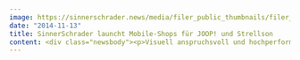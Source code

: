 ```yaml
---
image: https://sinnerschrader.news/media/filer_public_thumbnails/filer_public/26/4e/264e3a99-6d99-4fdd-bfe3-c2c156595880/s2_teaser_hfg_720x450.jpg__480x288_q85_crop_subsampling-2_upscale.jpg
date: "2014-11-13"
title: SinnerSchrader launcht Mobile-Shops für JOOP! und Strellson
content: <div class="newsbody"><p>Visuell anspruchsvoll und hochperformant – so präsentieren sich die Flagship-Fashion-Stores von JOOP! und Strellson nun auch mobile.</p><p>Die von SinnerSchrader konzipierten, gestalteten und umgesetzten Online Shops für die Marken der HOLY FASHION GROUP legen Wert auf ein markentreues Erscheinungsbild und hochfunktionale User Experience. Die neuentwickelte Zoom-Funktion erlaubt nun auch auf Mobilgeräten das intuitive Betrachten von Details. Die scrollbare Navigation merkt sich stets ihre Position und verhindert so lästiges Umherspringen zwischen Kategorien.</p><p>Die neuen Mobile-Sites von JOOP! und Strellson basieren auf einer gemeinsamen technischen Plattform, die SinnerSchrader für alle Marken der HOLY FASHION GROUP entwickelt hatte. Sie verwendet das E-Commerce-Framework hybris. Ihre flexible Infrastruktur erlaubt die gemeinsame Nutzung von E-Commerce-Prozessen, wie dem Checkout, bei vollständiger visueller Eigenständigkeit.</p><p>Christian Appel, Director E-Business HOLY FASHION GROUP&#58; “Mobile Shops müssen mehr sein als abgespeckte Versionen der Desktop-Website. Immer mehr Nutzer sind “mobile only” unterwegs – für diese müssen wir eine eigenständige User Experience für den mobilen Kontext schaffen.”</p><p><a class="news-backlink" href="/de/"><svg class="svg-ico svg-ico--arrow-left"><use xlink&#58;href="#arrow-down"></use></svg>Zurück zur Presse Übersicht</a></p></div>
---
```

